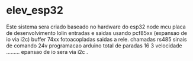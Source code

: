 # elev_esp32
Este sistema sera criado baseado no hardware do esp32 node mcu placa de desenvolvimento lolin
entradas e saidas usando pcf85xx (expansao de io via i2c)
buffer 74xx
fotoacopladas
saidas a rele.
chamadas rs485
sinais de comando 24v
programacao arduino
total de paradas 16
3 velocidade
.........  epansao de io sera via i2c .


